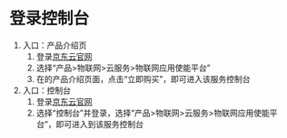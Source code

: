 # 登录控制台
1. 入口：产品介绍页
   1. 登录[京东云官网](https://www.jdcloud.com/)
   2. 选择“产品>物联网>云服务>物联网应用使能平台”
   3. 在的产品介绍页面，点击“立即购买”，即可进入该服务控制台
2. 入口：控制台
   1. 登录[京东云官网](https://www.jdcloud.com/)
   2. 选择“控制台”并登录，选择“产品>物联网>云服务>物联网应用使能平台”，即可进入到该服务控制台